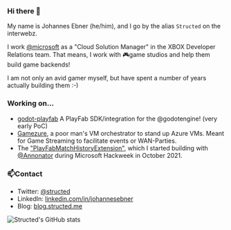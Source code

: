 ### Hi there 👋

My name is Johannes Ebner (he/him), and I go by the alias `Structed` on the interwebz.

I work [@microsoft](https://github.com/microsoft) as a "Cloud Solution Manager" in the XBOX Developer Relations team.
That means, I work with 🎮game studios and help them build game backends!

I am not only an avid gamer myself, but have spent a number of years actually building them :-)

### Working on...
- [godot-playfab](https://github.com/Structed/godot-playfab) A PlayFab SDK/integration for the @godotengine! (very early PoC)
- [Gamezure](https://github.com/Structed/gamezure), a poor man's VM orchestrator to stand up Azure VMs. Meant for Game Streaming to facilitate events or WAN-Parties.
- The ["PlayFabMatchHistoryExtension"](https://github.com/XBOX-CSM/PlayFabMatchHistoryExtension), which I started building with [@Annonator](https://github.com/Annonator) during Microsoft Hackweek in October 2021.

### 📫Contact
- Twitter: [@structed](https://twitter.com/structed)
- LinkedIn: [linkedin.com/in/johannesebner](https://linkedin.com/in/johannesebner)
- Blog: [blog.structed.me](https://blog.structed.me)

![Structed's GitHub stats](https://github-readme-stats.vercel.app/api?username=structed&show_icons=true&theme=radical&)
<!--
**Structed/structed** is a ✨ _special_ ✨ repository because its `README.md` (this file) appears on your GitHub profile.

Here are some ideas to get you started:

- 🔭 I’m currently working on ...
- 🌱 I’m currently learning ...
- 👯 I’m looking to collaborate on ...
- 🤔 I’m looking for help with ...
- 💬 Ask me about ...
- 📫 How to reach me: ...
- 😄 Pronouns: ...
- ⚡ Fun fact: ...
-->
